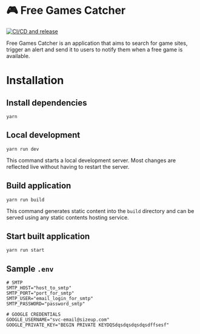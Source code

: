 # 🎮 Free Games Catcher

[![CI/CD and release](https://github.com/size-up/freegamescatcher/actions/workflows/onPushMainPrMain.yaml/badge.svg)](https://github.com/size-up/freegamescatcher/actions/workflows/onPushMainPrMain.yaml)

Free Games Catcher is an application that aims to search for game sites, trigger an alert and send it to users to notify them when a free game is available.

# Installation

## Install dependencies

```
yarn
```

## Local development

```
yarn run dev
```

This command starts a local development server. Most changes are reflected live without having to restart the server.

## Build application

```
yarn run build
```

This command generates static content into the `build` directory and can be served using any static contents hosting service.

## Start built application

```
yarn run start
```

## Sample `.env`

```.env
# SMTP
SMTP_HOST="host_to_smtp"
SMTP_PORT="port_for_smtp"
SMTP_USER="email_login_for_smtp"
SMTP_PASSWORD="password_smtp"

# GOOGLE CREDENTIALS
GOOGLE_USERNAME="svc-email@sizeup.com"
GOOGLE_PRIVATE_KEY="BEGIN PRIVATE KEYDQSdqsdqsdqsdqsdffsesf"
```